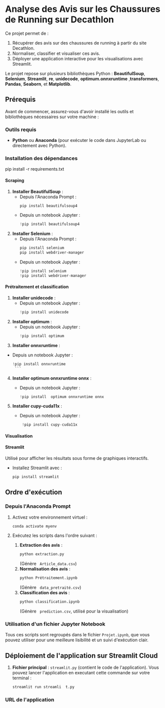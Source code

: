 # Analyse des Avis sur les Chaussures de Running sur Decathlon

Ce projet permet de :
1. Récupérer des avis sur des chaussures de running à partir du site Decathlon.
2. Normaliser, classifier et visualiser ces avis.
3. Déployer une application interactive pour les visualisations avec Streamlit.

Le projet repose sur plusieurs bibliothèques Python : **BeautifulSoup**, **Selenium**, **Streamlit**, **re**, **unidecode**, **optimum.onnxruntime** ,**transformers**, **Pandas**, **Seaborn**, et **Matplotlib**.

## Prérequis
Avant de commencer, assurez-vous d'avoir installé les outils et bibliothèques nécessaires sur votre machine :

### Outils requis
- **Python** ou **Anaconda** (pour exécuter le code dans JupyterLab ou directement avec Python).

### Installation des dépendances

pip install -r requirements.txt

#### Scraping
1. **Installer BeautifulSoup** :
   - Depuis l'Anaconda Prompt :
     ```bash
     pip install beautifulsoup4
     ```
   - Depuis un notebook Jupyter :
     ```python
     !pip install beautifulsoup4
     ```
2. **Installer Selenium** :
   - Depuis l'Anaconda Prompt :
     ```bash
     pip install selenium
     pip install webdriver-manager
     ```
   - Depuis un notebook Jupyter :
     ```python
     !pip install selenium
     !pip install webdriver-manager
     ```

#### Prétraitement et classification
1. **Installer unidecode** :
   - Depuis un notebook Jupyter :
     ```python
     !pip install unidecode
      ```
2. **Installer optimum** :
   - Depuis un notebook Jupyter :
     ```python
     !pip install optimum
      ```
3. **Installer onnxruntime** :
- Depuis un notebook Jupyter :
     ```python
     !pip install onnxruntime
      ```
4. **Installer  optimum onnxruntime onnx** :
   - Depuis un notebook Jupyter :
     ```python
     !pip install  optimum onnxruntime onnx
      ```
    
5. **Installer  cupy-cuda11x** :
   - Depuis un notebook Jupyter :
     ```python
      !pip install cupy-cuda11x
      ```

#### Visualisation



#### Streamlit 
Utilisé pour afficher les résultats sous forme de graphiques interactifs.
- Installez Streamlit avec :
  ```bash
  pip install streamlit
  ```

## Ordre d'exécution
### Depuis l'Anaconda Prompt
1. Activez votre environnement virtuel :
   ```bash
   conda activate myenv
   ```

2. Exécutez les scripts dans l'ordre suivant :
   1. **Extraction des avis** :
      ```bash
      python extraction.py
      ```
      (Génère ` Article_data.csv`)
   2. **Normalisation des avis** :
      ```bash
      python Prétraitement.ipynb
      ```
      (Génère ` data_pretraité.csv`)
   3. **Classification des avis** :
      ```bash
      python classification.ipynb
      ```
      (Génère ` prediction.csv`, utilisé pour la visualisation)

### Utilisation d'un fichier Jupyter Notebook
Tous ces scripts sont regroupés dans le fichier `Projet.ipynb`, que vous pouvez utiliser pour une meilleure lisibilité et un suivi d'exécution clair.

## Déploiement de l'application sur Streamlit Cloud
1. **Fichier principal** : `streamlit.py` (contient le code de l'application).
 Vous pouvez lancer l'application en executant cette commande sur votre terminal : 
   ```bash
   streamlit run streamli  t.py
   ```

### URL de l'application




